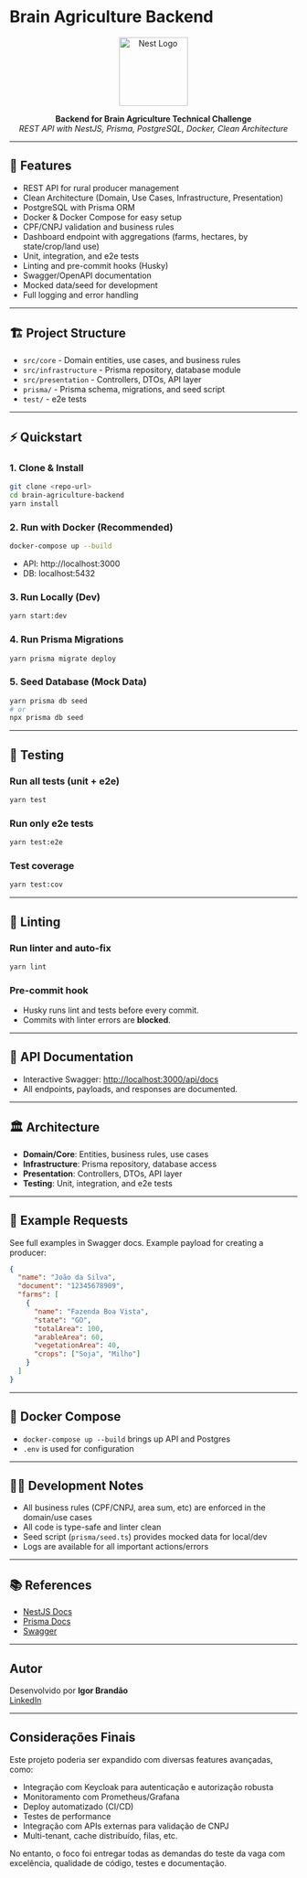 # Brain Agriculture Backend

<p align="center">
  <img src="https://nestjs.com/img/logo-small.svg" width="120" alt="Nest Logo" />
</p>

<p align="center">
  <b>Backend for Brain Agriculture Technical Challenge</b><br/>
  <i>REST API with NestJS, Prisma, PostgreSQL, Docker, Clean Architecture</i>
</p>

---

## 🚀 Features

- REST API for rural producer management
- Clean Architecture (Domain, Use Cases, Infrastructure, Presentation)
- PostgreSQL with Prisma ORM
- Docker & Docker Compose for easy setup
- CPF/CNPJ validation and business rules
- Dashboard endpoint with aggregations (farms, hectares, by state/crop/land use)
- Unit, integration, and e2e tests
- Linting and pre-commit hooks (Husky)
- Swagger/OpenAPI documentation
- Mocked data/seed for development
- Full logging and error handling

---

## 🏗️ Project Structure

- `src/core` - Domain entities, use cases, and business rules
- `src/infrastructure` - Prisma repository, database module
- `src/presentation` - Controllers, DTOs, API layer
- `prisma/` - Prisma schema, migrations, and seed script
- `test/` - e2e tests

---

## ⚡ Quickstart

### 1. Clone & Install

```bash
git clone <repo-url>
cd brain-agriculture-backend
yarn install
```

### 2. Run with Docker (Recommended)

```bash
docker-compose up --build
```
- API: http://localhost:3000
- DB:  localhost:5432

### 3. Run Locally (Dev)

```bash
yarn start:dev
```

### 4. Run Prisma Migrations

```bash
yarn prisma migrate deploy
```

### 5. Seed Database (Mock Data)

```bash
yarn prisma db seed
# or
npx prisma db seed
```

---

## 🧪 Testing

### Run all tests (unit + e2e)

```bash
yarn test
```

### Run only e2e tests

```bash
yarn test:e2e
```

### Test coverage

```bash
yarn test:cov
```

---

## 🧹 Linting

### Run linter and auto-fix

```bash
yarn lint
```

### Pre-commit hook

- Husky runs lint and tests before every commit.
- Commits with linter errors are **blocked**.

---

## 📖 API Documentation

- Interactive Swagger: [http://localhost:3000/api/docs](http://localhost:3000/api/docs)
- All endpoints, payloads, and responses are documented.

---

## 🏛️ Architecture

- **Domain/Core**: Entities, business rules, use cases
- **Infrastructure**: Prisma repository, database access
- **Presentation**: Controllers, DTOs, API layer
- **Testing**: Unit, integration, and e2e tests

---

## 📝 Example Requests

See full examples in Swagger docs. Example payload for creating a producer:

```json
{
  "name": "João da Silva",
  "document": "12345678909",
  "farms": [
    {
      "name": "Fazenda Boa Vista",
      "state": "GO",
      "totalArea": 100,
      "arableArea": 60,
      "vegetationArea": 40,
      "crops": ["Soja", "Milho"]
    }
  ]
}
```

---

## 🐳 Docker Compose

- `docker-compose up --build` brings up API and Postgres
- `.env` is used for configuration

---

## 👨‍💻 Development Notes

- All business rules (CPF/CNPJ, area sum, etc) are enforced in the domain/use cases
- All code is type-safe and linter clean
- Seed script (`prisma/seed.ts`) provides mocked data for local/dev
- Logs are available for all important actions/errors

---

## 📚 References

- [NestJS Docs](https://docs.nestjs.com/)
- [Prisma Docs](https://www.prisma.io/docs/)
- [Swagger](http://localhost:3000/api/docs)

---

## Autor

Desenvolvido por **Igor Brandão**  
[LinkedIn](https://www.linkedin.com/in/igorbrandaodeveloper/)

---

## Considerações Finais

Este projeto poderia ser expandido com diversas features avançadas, como:
- Integração com Keycloak para autenticação e autorização robusta
- Monitoramento com Prometheus/Grafana
- Deploy automatizado (CI/CD)
- Testes de performance
- Integração com APIs externas para validação de CNPJ
- Multi-tenant, cache distribuído, filas, etc.

No entanto, o foco foi entregar todas as demandas do teste da vaga com excelência, qualidade de código, testes e documentação.
